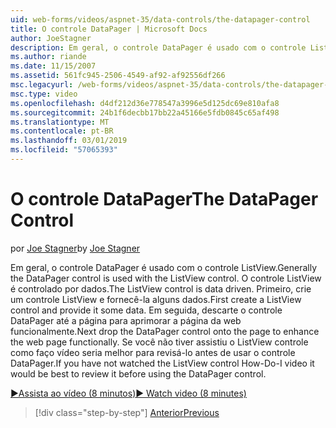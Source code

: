 ```yaml
---
uid: web-forms/videos/aspnet-35/data-controls/the-datapager-control
title: O controle DataPager | Microsoft Docs
author: JoeStagner
description: Em geral, o controle DataPager é usado com o controle ListView. O controle ListView é controlado por dados. Primeiro, crie um controle ListView e fornecê-la alguns d...
ms.author: riande
ms.date: 11/15/2007
ms.assetid: 561fc945-2506-4549-af92-af92556df266
msc.legacyurl: /web-forms/videos/aspnet-35/data-controls/the-datapager-control
msc.type: video
ms.openlocfilehash: d4df212d36e778547a3996e5d125dc69e810afa8
ms.sourcegitcommit: 24b1f6decbb17bb22a45166e5fdb0845c65af498
ms.translationtype: MT
ms.contentlocale: pt-BR
ms.lasthandoff: 03/01/2019
ms.locfileid: "57065393"
---
```

<a name="the-datapager-control"></a><span data-ttu-id="791e8-105">O controle DataPager</span><span class="sxs-lookup"><span data-stu-id="791e8-105">The DataPager Control</span></span>
====================
<span data-ttu-id="791e8-106">por [Joe Stagner](https://github.com/JoeStagner)</span><span class="sxs-lookup"><span data-stu-id="791e8-106">by [Joe Stagner](https://github.com/JoeStagner)</span></span>

<span data-ttu-id="791e8-107">Em geral, o controle DataPager é usado com o controle ListView.</span><span class="sxs-lookup"><span data-stu-id="791e8-107">Generally the DataPager control is used with the ListView control.</span></span> <span data-ttu-id="791e8-108">O controle ListView é controlado por dados.</span><span class="sxs-lookup"><span data-stu-id="791e8-108">The ListView control is data driven.</span></span> <span data-ttu-id="791e8-109">Primeiro, crie um controle ListView e fornecê-la alguns dados.</span><span class="sxs-lookup"><span data-stu-id="791e8-109">First create a ListView control and provide it some data.</span></span> <span data-ttu-id="791e8-110">Em seguida, descarte o controle DataPager até a página para aprimorar a página da web funcionalmente.</span><span class="sxs-lookup"><span data-stu-id="791e8-110">Next drop the DataPager control onto the page to enhance the web page functionally.</span></span> <span data-ttu-id="791e8-111">Se você não tiver assistiu o ListView controle como faço vídeo seria melhor para revisá-lo antes de usar o controle DataPager.</span><span class="sxs-lookup"><span data-stu-id="791e8-111">If you have not watched the ListView control How-Do-I video it would be best to review it before using the DataPager control.</span></span>

[<span data-ttu-id="791e8-112">&#9654;Assista ao vídeo (8 minutos)</span><span class="sxs-lookup"><span data-stu-id="791e8-112">&#9654; Watch video (8 minutes)</span></span>](https://channel9.msdn.com/Blogs/ASP-NET-Site-Videos/the-datapager-control)

> [!div class="step-by-step"]
> [<span data-ttu-id="791e8-113">Anterior</span><span class="sxs-lookup"><span data-stu-id="791e8-113">Previous</span></span>](the-listview-control.md)
